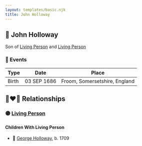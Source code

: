 ```yaml
---
layout: templates/basic.njk
title: John Holloway
---
```

## 🔵 John Holloway

Son of [Living Person](/people/9/99720622) and [Living Person](/people/5/50554084)

### 📆 Events

Type | Date | Place
------ | ------ | ------
Birth | 03 SEP 1686 | Froom, Somersetshire, England

## 👩‍❤️‍👨 Relationships

### 🟣 [Living Person](/people/5/54110711)

#### Children With Living Person
* 🔵 [George Holloway](/people/3/36728768), b. 1709
